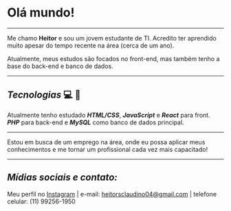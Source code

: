 # **Olá mundo!** 
***
Me chamo **Heitor** e sou um jovem estudante de TI. Acredito ter aprendido muito apesar do tempo recente na área (cerca de um ano).

Atualmente, meus estudos são focados no front-end, mas também tenho a base do back-end e banco de dados.
***
## __*Tecnologias*__ :computer: :electric_plug:
Atualmente tenho estudado __*HTML/CSS*__, __*JavaScript*__ e __*React*__ para front. __*PHP*__ para back-end e __*MySQL*__ como banco de dados principal.
***
Estou em busca de um emprego na área, onde eu possa aplicar meus conhecimentos e me tornar um profissional cada vez mais capacitado!

***
## __*Mídias sociais e contato:*__
Meu perfil no [Instagram](https://instagram.com/heitordasilvaclaudino/) |
e-mail: heitorsclaudino04@gmail.com |
telefone celular: (11) 99256-1950

